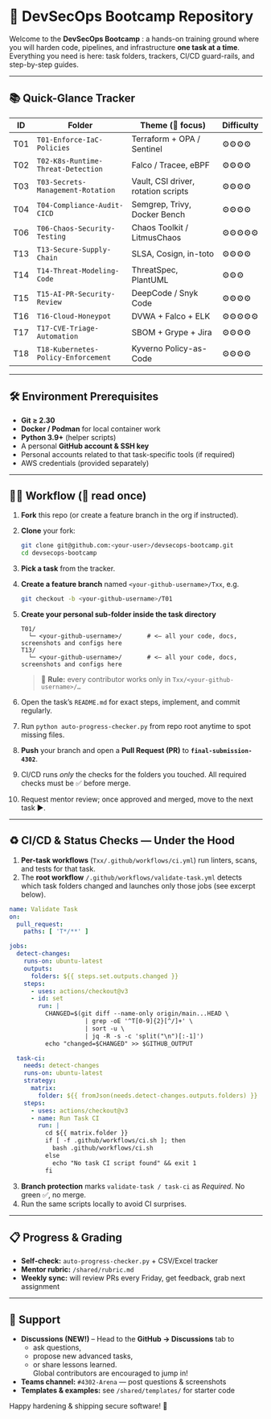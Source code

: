 # 🚀 DevSecOps Bootcamp Repository

Welcome to the **DevSecOps Bootcamp**&nbsp;: a hands-on training ground where you will harden code, pipelines, and infrastructure **one task at a time**. Everything you need is here: task folders, trackers, CI/CD guard-rails, and step-by-step guides.

---

## 📚 Quick-Glance Tracker

| ID  | Folder                               | Theme (🔑 focus)                    | Difficulty 
|-----|--------------------------------------|-------------------------------------|-----------
| T01 | `T01-Enforce-IaC-Policies`           | Terraform + OPA / Sentinel          | ⚙️⚙️⚙️⚙️ 
| T02 | `T02-K8s-Runtime-Threat-Detection`   | Falco / Tracee, eBPF                | ⚙️⚙️⚙️⚙️ 
| T03 | `T03-Secrets-Management-Rotation`    | Vault, CSI driver, rotation scripts | ⚙️⚙️⚙️⚙️
| T04 | `T04-Compliance-Audit-CICD`          | Semgrep, Trivy, Docker Bench        | ⚙️⚙️⚙️⚙️ 
| T06 | `T06-Chaos-Security-Testing`         | Chaos Toolkit / LitmusChaos         | ⚙️⚙️⚙️⚙️⚙️
| T13 | `T13-Secure-Supply-Chain`            | SLSA, Cosign, in-toto               | ⚙️⚙️⚙️⚙️
| T14 | `T14-Threat-Modeling-Code`           | ThreatSpec, PlantUML                | ⚙️⚙️⚙️
| T15 | `T15-AI-PR-Security-Review`          | DeepCode / Snyk Code                | ⚙️⚙️⚙️⚙️
| T16 | `T16-Cloud-Honeypot`                 | DVWA + Falco + ELK                  | ⚙️⚙️⚙️⚙️⚙️
| T17 | `T17-CVE-Triage-Automation`          | SBOM + Grype + Jira                 | ⚙️⚙️⚙️⚙️
| T18 | `T18-Kubernetes-Policy-Enforcement`  | Kyverno Policy-as-Code              | ⚙️⚙️⚙️⚙️

---

## 🛠️ Environment Prerequisites
* **Git ≥ 2.30**  
* **Docker / Podman** for local container work  
* **Python 3.9+** (helper scripts)  
* A personal **GitHub account & SSH key**
* Personal accounts related to that task-specific tools (if required)
* AWS credentials (provided separately)

---

## 🧑‍🎓 Workflow (📖 read once)

1. **Fork** this repo (or create a feature branch in the org if instructed).
2. **Clone** your fork:
   ```bash
   git clone git@github.com:<your-user>/devsecops-bootcamp.git
   cd devsecops-bootcamp
   ```

3. **Pick a task** from the tracker.
4. **Create a feature branch** named `<your-github-username>/Txx`, e.g.

   ```bash
   git checkout -b <your-github-username>/T01
   ```
5. **Create your personal sub-folder inside the task directory**

   ```
   T01/
     └─ <your-github-username>/       # <— all your code, docs, screenshots and configs here
   T13/
     └─ <your-github-username>/       # <— all your code, docs, screenshots and configs here  
   ```

   > 📌 **Rule:** every contributor works only in
   > `Txx/<your-github-username>/…`
6. Open the task’s `README.md` for exact steps, implement, and commit regularly.
7. Run `python auto-progress-checker.py` from repo root anytime to spot missing files.
8. **Push** your branch and open a **Pull Request (PR)** to **`final-submission-4302`**.
9. CI/CD runs *only* the checks for the folders you touched. All required checks must be ✅ before merge.
10. Request mentor review; once approved and merged, move to the next task ▶️.

---

## ♻️ CI/CD & Status Checks — Under the Hood

1. **Per-task workflows** (`Txx/.github/workflows/ci.yml`) run linters, scans, and tests for that task.
2. The **root workflow** `/.github/workflows/validate-task.yml` detects which task folders changed and launches only those jobs (see excerpt below).

```yaml
name: Validate Task
on:
  pull_request:
    paths: [ 'T*/**' ]

jobs:
  detect-changes:
    runs-on: ubuntu-latest
    outputs:
      folders: ${{ steps.set.outputs.changed }}
    steps:
      - uses: actions/checkout@v3
      - id: set
        run: |
          CHANGED=$(git diff --name-only origin/main...HEAD \
                     | grep -oE '^T[0-9]{2}[^/]+' \
                     | sort -u \
                     | jq -R -s -c 'split("\n")[:-1]')
          echo "changed=$CHANGED" >> $GITHUB_OUTPUT

  task-ci:
    needs: detect-changes
    runs-on: ubuntu-latest
    strategy:
      matrix:
        folder: ${{ fromJson(needs.detect-changes.outputs.folders) }}
    steps:
      - uses: actions/checkout@v3
      - name: Run Task CI
        run: |
          cd ${{ matrix.folder }}
          if [ -f .github/workflows/ci.sh ]; then
            bash .github/workflows/ci.sh
          else
            echo "No task CI script found" && exit 1
          fi
```

3. **Branch protection** marks `validate-task / task-ci` as *Required*. No green ✅, no merge.
4. Run the same scripts locally to avoid CI surprises.

---

## 📋 Progress & Grading

* **Self-check:** `auto-progress-checker.py` + CSV/Excel tracker
* **Mentor rubric:** `/shared/rubric.md`
* **Weekly sync:** will review PRs every Friday, get feedback, grab next assignment

---

## 🤝 Support

* **Discussions (NEW!)** – Head to the **GitHub → Discussions** tab to  
  * ask questions,  
  * propose new advanced tasks,  
  * or share lessons learned.  
  Global contributors are encouraged to jump in!
* **Teams channel:** `#4302-Arena` — post questions & screenshots
* **Templates & examples:** see `/shared/templates/` for starter code

Happy hardening & shipping secure software! 💪
